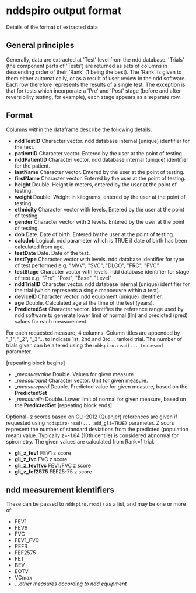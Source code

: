 # nddspiro output format

Details of the format of extracted data 

## General principles

Generally, data are extracted at 'Test' level from the ndd database.
'Trials' (the component parts of 'Tests') are returned as sets of columns in descending order of their 'Rank' (1 being the best). The 'Rank' is given to them either automatically, or as a result of user review in the ndd software.
Each row therefore represents the results of a single test. The exception is that for tests which incorporate a 'Pre' and 'Post' stage (before and after reversibility testing, for example), each stage appears as a separate row. 

## Format

Columns within the dataframe describe the following details:
* __nddTestID__ Character vector. ndd database internal (unique) identifier for the test.
* __patientID__ Character vector. Entered by the user at the point of testing.
* __nddPatientID__ Character vector. ndd database internal (unique) identifier for the patient.
* __lastName__ Character vector. Entered by the user at the point of testing.
* __firstName__ Character vector. Entered by the user at the point of testing.
* __height__ Double. Height in meters, entered by the user at the point of testing.
* __weight__ Double. Weight in kilograms, entered by the user at the point of testing.
* __ethnicity__ Character vector with levels. Entered by the user at the point of testing.
* __gender__ Character vector with 2 levels. Entered by the user at the point of testing.
* __dob__ Date. Date of birth. Entered by the user at the point of testing.
* __calcdob__ Logical. ndd parameter which is TRUE if date of birth has been calculated from age.
* __testDate__ Date. Date of the test.
* __testType__ Character vector with levels. ndd database identifier for type of test performed e.g. "MVV", "SVC", "DLCO", "FRC", "FVC"
* __testStage__ Character vector with levels. ndd database identifier for stage of test e.g. "Pre", "Post", "Base", "Level"
* __nddTrialID__ Character vector. ndd database internal (unique) identifier for the trial (which represents a single manoeuvre within a test).
* __deviceID__ Character vector. ndd equipment (unique) identifier.
* __age__ Double. Calculated age at the time of the test (years).
* __PredictedSet__ Character vector. Identifies the reference range used by ndd software to generate lower limit of normal (lln) and predicted (pred) values for each measurement.

For each requested measure, 4 columns. Column titles are appended by "_1", "_2", "_3"... to indicate 1st, 2nd and 3rd... ranked trial. The number of trials given can be altered using the `nddspiro.read(... traces=n)` parameter.

[repeating block begins]
* __*measure*_value__ Double. Values for given measure
* __*measure*_unit__ Character vector. Unit for given measure.
* __*measure*_pred__ Double. Predicted value for given measure, based on the __PredictedSet__
* __*measure*_lln__ Double. Lower limit of normal for given measure, based on the __PredictedSet__
[repeating block ends]

Optional- z scores based on GLI-2012 (Quanjer) references are given if requested using `nddspiro-read(... add_gli=TRUE)` parameter. Z scors represent the number of standard deviations from the predicted (population mean) value. Typically z=-1.64 (10th centile) is considered abnormal for spirometry. The given values are calculated from Rank=1 trial. 
* __gli_z_fev1__ FEV1 z score
* __gli_z_fvc__ FVC z score
* __gli_z_fev1fvc__ FEV1/FVC z score
* __gli_z_fef2575__ FEF25-75 z score

## ndd measurement identifiers
These can be passed to `nddspiro.read()` as a list, and may be one or more of:
* FEV1
* FEV6
* FVC
* FEV1_FVC
* PEFR
* FEF2575
* FET
* BEV
* EOTV
* VCmax
* ...*other measures according to ndd equipment*

